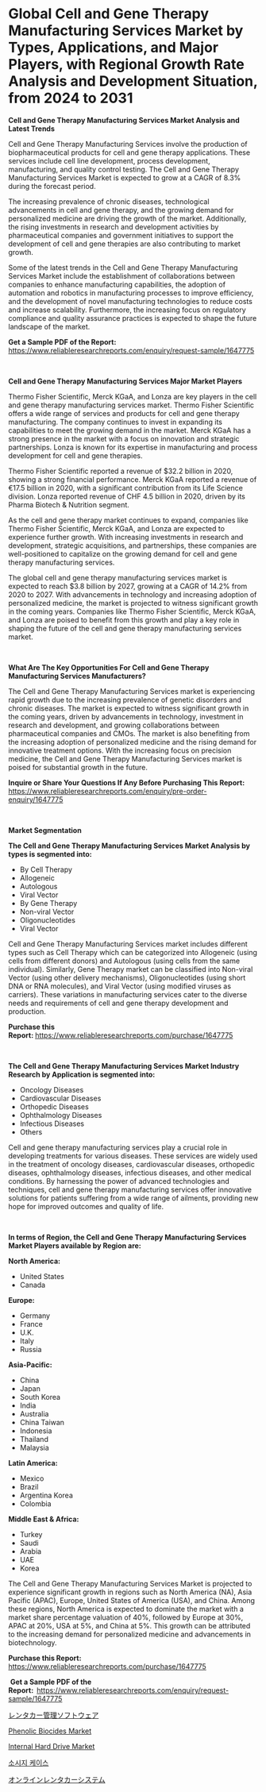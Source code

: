 <p><h1>Global Cell and Gene Therapy Manufacturing Services Market by Types, Applications, and Major Players, with Regional Growth Rate Analysis and Development Situation, from 2024 to 2031</h1></p><p><strong>Cell and Gene Therapy Manufacturing Services Market Analysis and Latest Trends</strong></p>
<p><p>Cell and Gene Therapy Manufacturing Services involve the production of biopharmaceutical products for cell and gene therapy applications. These services include cell line development, process development, manufacturing, and quality control testing. The Cell and Gene Therapy Manufacturing Services Market is expected to grow at a CAGR of 8.3% during the forecast period. </p><p>The increasing prevalence of chronic diseases, technological advancements in cell and gene therapy, and the growing demand for personalized medicine are driving the growth of the market. Additionally, the rising investments in research and development activities by pharmaceutical companies and government initiatives to support the development of cell and gene therapies are also contributing to market growth.</p><p>Some of the latest trends in the Cell and Gene Therapy Manufacturing Services Market include the establishment of collaborations between companies to enhance manufacturing capabilities, the adoption of automation and robotics in manufacturing processes to improve efficiency, and the development of novel manufacturing technologies to reduce costs and increase scalability. Furthermore, the increasing focus on regulatory compliance and quality assurance practices is expected to shape the future landscape of the market.</p></p>
<p><strong>Get a Sample PDF of the Report:&nbsp;</strong> <a href="https://www.reliableresearchreports.com/enquiry/request-sample/1647775">https://www.reliableresearchreports.com/enquiry/request-sample/1647775</a></p>
<p>&nbsp;</p>
<p><strong>Cell and Gene Therapy Manufacturing Services Major Market Players</strong></p>
<p><p>Thermo Fisher Scientific, Merck KGaA, and Lonza are key players in the cell and gene therapy manufacturing services market. Thermo Fisher Scientific offers a wide range of services and products for cell and gene therapy manufacturing. The company continues to invest in expanding its capabilities to meet the growing demand in the market. Merck KGaA has a strong presence in the market with a focus on innovation and strategic partnerships. Lonza is known for its expertise in manufacturing and process development for cell and gene therapies.</p><p>Thermo Fisher Scientific reported a revenue of $32.2 billion in 2020, showing a strong financial performance. Merck KGaA reported a revenue of €17.5 billion in 2020, with a significant contribution from its Life Science division. Lonza reported revenue of CHF 4.5 billion in 2020, driven by its Pharma Biotech & Nutrition segment.</p><p>As the cell and gene therapy market continues to expand, companies like Thermo Fisher Scientific, Merck KGaA, and Lonza are expected to experience further growth. With increasing investments in research and development, strategic acquisitions, and partnerships, these companies are well-positioned to capitalize on the growing demand for cell and gene therapy manufacturing services.</p><p>The global cell and gene therapy manufacturing services market is expected to reach $3.8 billion by 2027, growing at a CAGR of 14.2% from 2020 to 2027. With advancements in technology and increasing adoption of personalized medicine, the market is projected to witness significant growth in the coming years. Companies like Thermo Fisher Scientific, Merck KGaA, and Lonza are poised to benefit from this growth and play a key role in shaping the future of the cell and gene therapy manufacturing services market.</p></p>
<p>&nbsp;</p>
<p><strong>What Are The Key Opportunities For Cell and Gene Therapy Manufacturing Services Manufacturers?</strong></p>
<p><p>The Cell and Gene Therapy Manufacturing Services market is experiencing rapid growth due to the increasing prevalence of genetic disorders and chronic diseases. The market is expected to witness significant growth in the coming years, driven by advancements in technology, investment in research and development, and growing collaborations between pharmaceutical companies and CMOs. The market is also benefiting from the increasing adoption of personalized medicine and the rising demand for innovative treatment options. With the increasing focus on precision medicine, the Cell and Gene Therapy Manufacturing Services market is poised for substantial growth in the future.</p></p>
<p><strong>Inquire or Share Your Questions If Any Before Purchasing This Report:</strong> <a href="https://www.reliableresearchreports.com/enquiry/pre-order-enquiry/1647775">https://www.reliableresearchreports.com/enquiry/pre-order-enquiry/1647775</a></p>
<p>&nbsp;</p>
<p><strong>Market Segmentation</strong></p>
<p><strong>The Cell and Gene Therapy Manufacturing Services Market Analysis by types is segmented into:</strong></p>
<p><ul><li>By Cell Therapy</li><li>Allogeneic</li><li>Autologous</li><li>Viral Vector</li><li>By Gene Therapy</li><li>Non-viral Vector</li><li>Oligonucleotides</li><li>Viral Vector</li></ul></p>
<p><p>Cell and Gene Therapy Manufacturing Services market includes different types such as Cell Therapy which can be categorized into Allogeneic (using cells from different donors) and Autologous (using cells from the same individual). Similarly, Gene Therapy market can be classified into Non-viral Vector (using other delivery mechanisms), Oligonucleotides (using short DNA or RNA molecules), and Viral Vector (using modified viruses as carriers). These variations in manufacturing services cater to the diverse needs and requirements of cell and gene therapy development and production.</p></p>
<p><strong>Purchase this Report:&nbsp;</strong><a href="https://www.reliableresearchreports.com/purchase/1647775">https://www.reliableresearchreports.com/purchase/1647775</a></p>
<p>&nbsp;</p>
<p><strong>The Cell and Gene Therapy Manufacturing Services Market Industry Research by Application is segmented into:</strong></p>
<p><ul><li>Oncology Diseases</li><li>Cardiovascular Diseases</li><li>Orthopedic Diseases</li><li>Ophthalmology Diseases</li><li>Infectious Diseases</li><li>Others</li></ul></p>
<p><p>Cell and gene therapy manufacturing services play a crucial role in developing treatments for various diseases. These services are widely used in the treatment of oncology diseases, cardiovascular diseases, orthopedic diseases, ophthalmology diseases, infectious diseases, and other medical conditions. By harnessing the power of advanced technologies and techniques, cell and gene therapy manufacturing services offer innovative solutions for patients suffering from a wide range of ailments, providing new hope for improved outcomes and quality of life.</p></p>
<p>&nbsp;</p>
<p><strong>In terms of Region, the Cell and Gene Therapy Manufacturing Services Market Players available by Region are:</strong></p>
<p>
    <p> <strong> North America: </strong>
        <ul>
            <li>United States</li>
            <li>Canada</li>
        </ul>
        </p> 
    <p> <strong> Europe: </strong>
        <ul>
            <li>Germany</li>
            <li>France</li>
            <li>U.K.</li>
            <li>Italy</li>
            <li>Russia</li>
        </ul>
        </p> 
    <p> <strong> Asia-Pacific: </strong>
        <ul>
            <li>China</li>
            <li>Japan</li>
            <li>South Korea</li>
            <li>India</li>
            <li>Australia</li>
            <li>China Taiwan</li>
            <li>Indonesia</li>
            <li>Thailand</li>
            <li>Malaysia</li>
        </ul>
        </p> 
    <p> <strong> Latin America: </strong>
        <ul>
            <li>Mexico</li>
            <li>Brazil</li>
            <li>Argentina Korea</li>
            <li>Colombia</li>
        </ul>
        </p> 
    <p> <strong> Middle East & Africa: </strong>
        <ul>
            <li>Turkey</li>
            <li>Saudi</li>
            <li>Arabia</li>
            <li>UAE</li>
            <li>Korea</li>
        </ul>
    </p>
    </p>
<p><p>The Cell and Gene Therapy Manufacturing Services Market is projected to experience significant growth in regions such as North America (NA), Asia Pacific (APAC), Europe, United States of America (USA), and China. Among these regions, North America is expected to dominate the market with a market share percentage valuation of 40%, followed by Europe at 30%, APAC at 20%, USA at 5%, and China at 5%. This growth can be attributed to the increasing demand for personalized medicine and advancements in biotechnology.</p></p>
<p><strong>Purchase this Report: </strong><a href="https://www.reliableresearchreports.com/purchase/1647775">https://www.reliableresearchreports.com/purchase/1647775</a></p>
<p>&nbsp;<strong>Get a Sample PDF of the Report:&nbsp;&nbsp;</strong><a href="https://www.reliableresearchreports.com/enquiry/request-sample/1647775">https://www.reliableresearchreports.com/enquiry/request-sample/1647775</a></p>
<p><strong></strong></p>
<p><p><a href="https://medium.com/@evanmedhurst2023/%E8%BB%8A%E4%B8%A1%E3%83%AC%E3%83%B3%E3%82%BF%E3%83%AB%E7%AE%A1%E7%90%86%E3%82%BD%E3%83%95%E3%83%88%E3%82%A6%E3%82%A7%E3%82%A2%E5%B8%82%E5%A0%B4-%E5%B8%82%E5%A0%B4cagr-%E5%B8%82%E5%A0%B4%E3%83%88%E3%83%AC%E3%83%B3%E3%83%89-%E6%88%90%E9%95%B7%E6%88%A6%E7%95%A5%E3%81%AB%E9%96%A2%E3%81%99%E3%82%8B%E6%B4%9E%E5%AF%9F-ee875c2be251">レンタカー管理ソフトウェア</a></p><p><a href="https://view.publitas.com/reportprime-1/phenolic-biocides-market-research-report-forecasted-for-period-from-2024-2031-by-market-type-market-application-and-region/">Phenolic Biocides Market</a></p><p><a href="https://view.publitas.com/reportprime-1/internal-hard-drive-market-centers-on-aspects-such-as-market-growth-market-share-market-opportunity-and-projected-forecasts-spanning-from-2024-to-2031/">Internal Hard Drive Market</a></p><p><a href="https://medium.com/@hazelklievgspy6vdcsmu106w/%EC%86%8C%EC%84%B8%EC%A7%80-%EC%86%8D%ED%94%BC-%EC%8B%9C%EC%9E%A5-%EB%B6%84%EC%84%9D-%EA%B7%B8-%EC%84%B1%EC%9E%A5%EB%A5%A0-%EC%8B%9C%EC%9E%A5-%EC%84%B8%EB%B6%84%ED%99%94-%EB%B0%8F-%EA%B8%80%EB%A1%9C%EB%B2%8C-%EC%82%B0%EC%97%85-%EA%B0%9C%EC%9A%94-b41a610b7f7a">소시지 케이스</a></p><p><a href="https://medium.com/@evanmedhurst2023/%E3%82%AA%E3%83%B3%E3%83%A9%E3%82%A4%E3%83%B3%E8%BB%8A%E4%B8%A1%E3%83%AC%E3%83%B3%E3%82%BF%E3%83%AB%E3%82%B7%E3%82%B9%E3%83%86%E3%83%A0%E3%81%AE%E5%B8%82%E5%A0%B4%E5%88%86%E6%9E%90%E3%81%A82024%E5%B9%B4%E3%81%8B%E3%82%892031%E5%B9%B4%E3%81%BE%E3%81%A7%E3%81%AE%E4%BA%88%E6%B8%AC%E3%82%B5%E3%82%A4%E3%82%BA-20a076d94f99">オンラインレンタカーシステム</a></p></p>